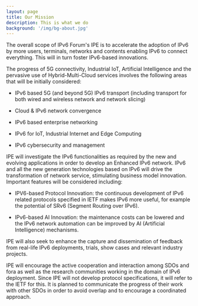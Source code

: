 ```yaml
---
layout: page
title: Our Mission
description: This is what we do
background: '/img/bg-about.jpg'
---
```


The overall scope of IPv6 Forum's IPE is to accelerate the adoption of IPv6 by more users, terminals, networks and contents enabling IPv6 to connect everything. This will in turn foster IPv6-based innovations.

The progress of 5G connectivity, Industrial IoT, Artificial Intelligence and the pervasive use of Hybrid-Multi-Cloud services involves the following areas that will be initially considered:

- IPv6 based 5G (and beyond 5G) IPv6 transport (including transport for both wired and wireless network and network slicing)

- Cloud & IPv6 network convergence

- IPv6 based enterprise networking

- IPv6 for IoT, Industrial Internet and Edge Computing

- IPv6 cybersecurity and management

IPE will investigate the IPv6 functionalities as required by the new and evolving applications in order to develop an Enhanced IPv6 network. IPv6 and all the new generation technologies based on IPv6 will drive the transformation of network service, stimulating business model innovation. Important features will be considered including:

- IPV6-based Protocol Innovation: the continuous development of IPv6 related protocols specified in IETF makes IPv6 more useful, for example the potential of SRv6 (Segment Routing over IPv6).

- IPv6-based AI Innovation: the maintenance costs can be lowered and the IPv6 network automation can be improved by AI (Artificial Intelligence) mechanisms.

IPE will also seek to enhance the capture and dissemination of feedback from real-life IPv6 deployments, trials, show cases and relevant industry projects.

IPE will encourage the active cooperation and interaction among SDOs and fora as well as the research communities working in the domain of IPv6 deployment. Since IPE will not develop protocol specifications, it will refer to the IETF for this. It is planned to communicate the progress of their work with other SDOs in order to avoid overlap and to encourage a coordinated approach.
